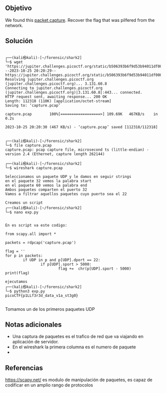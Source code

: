 ## Objetivo
We found this [packet capture](https://jupiter.challenges.picoctf.org/static/b506393b6f9d53b94011df000c534759/capture.pcap). Recover the flag that was pilfered from the network.
## Solución
```
                                                                               
┌──(kali㉿kali)-[~/forensic/shark2]
└─$ wget 'https://jupiter.challenges.picoctf.org/static/b506393b6f9d53b94011df000c534759/capture.pcap'
--2023-10-25 20:20:29--  https://jupiter.challenges.picoctf.org/static/b506393b6f9d53b94011df000c534759/capture.pcap
Resolving jupiter.challenges.picoctf.org (jupiter.challenges.picoctf.org)... 3.131.60.8
Connecting to jupiter.challenges.picoctf.org (jupiter.challenges.picoctf.org)|3.131.60.8|:443... connected.
HTTP request sent, awaiting response... 200 OK
Length: 112318 (110K) [application/octet-stream]
Saving to: ‘capture.pcap’

capture.pcap        100%[==================>] 109.69K   467KB/s    in 0.2s    

2023-10-25 20:20:30 (467 KB/s) - ‘capture.pcap’ saved [112318/112318]

                                                                               
┌──(kali㉿kali)-[~/forensic/shark2]
└─$ file capture.pcap 
capture.pcap: pcap capture file, microsecond ts (little-endian) - version 2.4 (Ethernet, capture length 262144)
                                                                               
┌──(kali㉿kali)-[~/forensic/shark2]
└─$ wireshark capture.pcap 

Seleccionamos un paquete UDP y le damos en seguir strings
en el paquete 32 vemos la palabra start
en el paquete 60 vemos la palabra end
Ambos paquetes comparten el puerto 32
Vamos a filtrar aquellos paquetes cuyo puerto sea el 22

Creamos un script
┌──(kali㉿kali)-[~/forensic/shark2]
└─$ nano exp.py


En es script va este codigo:

from scapy.all import *

packets = rdpcap('capture.pcap')

flag = ''
for p in packets:
        if UDP in p and p[UDP].dport == 22:
                if p[UDP].sport > 5000:
                        flag +=  chr(p[UDP].sport - 5000)
print(flag)

ejecutamos 
┌──(kali㉿kali)-[~/forensic/shark2]
└─$ python3 exp.py
picoCTF{p1LLf3r3d_data_v1a_st3g0}
                                 
```
Tomamos un de los primeros paquetes UDP
## Notas adicionales
- Una captura de paquetes es el trafico de red que va viajando en aplicación de servidor.
- En el wireshark la primera columna es el numero de paquete
- 
## Referencias
https://scapy.net/
es modulo de manipulación de paquetes, es capaz de codificar en un amplio rango de protocolos